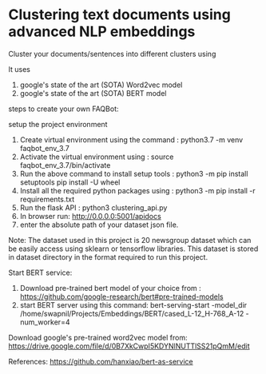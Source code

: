 # Clustering text documents using advanced NLP embeddings 

Cluster your documents/sentences into different clusters using 

It uses 
1. google's state of the art (SOTA) Word2vec model
2. google's state of the art (SOTA) BERT model

steps to create your own FAQBot:

setup the project environment
1. Create virtual environment using the command : python3.7 -m venv faqbot_env_3.7
2. Activate the virtual environment using : source faqbot_env_3.7/bin/activate
3. Run the above command to install setup tools : python3 -m pip install setuptools pip install -U wheel
4. Install all the required python packages using : python3 -m pip install -r requirements.txt
5. Run the flask API : python3 clustering_api.py
6. In browser run: http://0.0.0.0:5001/apidocs
7. enter the absolute path of your dataset json file. 

Note: The dataset used in this project is 20 newsgroup dataset which can be easily access using sklearn or tensorflow libraries. 
This dataset is stored in dataset directory in the format required to run this project. 

Start BERT service:
1. Download pre-trained bert model of your choice from : https://github.com/google-research/bert#pre-trained-models
2. start BERT server using this command: bert-serving-start -model_dir /home/swapnil/Projects/Embeddings/BERT/cased_L-12_H-768_A-12 -num_worker=4

Download google's pre-trained word2vec model from: https://drive.google.com/file/d/0B7XkCwpI5KDYNlNUTTlSS21pQmM/edit

References:
https://github.com/hanxiao/bert-as-service


